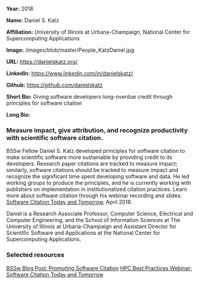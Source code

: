 **Year:** 2018

**Name:** Daniel S. Katz

**Affiliation:** University of Illinois at Urbana-Champaign, National Center for Supercomputing Applications

**Image:** /images/blob/master/People_KatzDaniel.jpg

**URL:** https://danielskatz.org/

**LinkedIn:** https://www.linkedin.com/in/danielskatz/

**Github:** https://github.com/danielskatz

**Short Bio:** Giving software developers long-overdue credit through principles for software citation  

**Long Bio:** 
### Measure impact, give attribution, and recognize productivity with scientific software citation.
BSSw Fellow Daniel S. Katz developed principles for software citation to make scientific software more sustainable by providing credit to its developers. Research paper citations are tracked to measure impact; similarly, software citations should be tracked to measure impact and recognize the significant time spent developing software and data. He led working groups to produce the principles, and he is currently working with publishers on implementation in institutionalized citation practices. Learn more about software citation through his webinar recording and slides: <a href="https://ideas-productivity.org/events/hpc-best-practices-webinars/#webinar017"> Software Citation Today and Tomorrow</a>, April 2018.

Daniel is a Research Associate Professor, Computer Science, Electrical and Computer Engineering, and the School of Information Sciences at The University of Illinois at Urbana-Champaign and Assistant Director for Scientific Software and Applications at the National Center for Supercomputing Applications.

### Selected resources

<a href="https://bssw.io/blog_posts/bssw-fellowship-activity-promoting-software-citation" class="link-row">BSSw Blog Post: Promoting Software Citation</a>
<a href="https://ideas-productivity.org/events/hpc-best-practices-webinars/#webinar017" class="link-row">HPC Best Practices Webinar:  Software Citation Today and Tomorrow</a>

